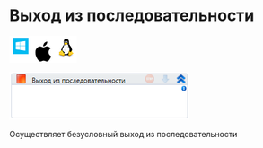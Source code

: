# Выход из последовательности

![](<../../../.gitbook/assets/image (100) (1) (1) (1) (1) (2) (58).png>)

![](<../../../.gitbook/assets/image (38).png>)

Осуществляет безусловный выход из последовательности
